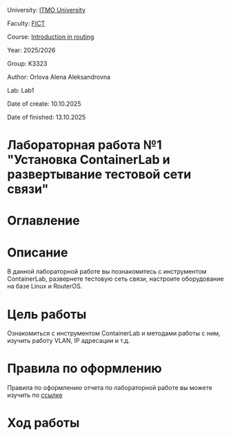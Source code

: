 University: [ITMO University](https://itmo.ru/ru/)

Faculty: [FICT](https://fict.itmo.ru)

Course: [Introduction in routing](https://github.com/itmo-ict-faculty/introduction-in-routing)

Year: 2025/2026

Group: K3323

Author: Orlova Alena Aleksandrovna

Lab: Lab1

Date of create: 10.10.2025

Date of finished: 13.10.2025

# Лабораторная работа №1 "Установка ContainerLab и развертывание тестовой сети связи"
# Оглавление
# Описание
В данной лабораторной работе вы познакомитесь с инструментом ContainerLab, развернете тестовую сеть связи, настроите оборудование на базе Linux и RouterOS.

# Цель работы
Ознакомиться с инструментом ContainerLab и методами работы с ним, изучить работу VLAN, IP адресации и т.д.

# Правила по оформлению
Правила по оформлению отчета по лабораторной работе вы можете изучить по [ссылке](https://itmo-ict-faculty.github.io/introduction-in-routing/education/labs2023_2024/reportdesign/)

# Ход работы
